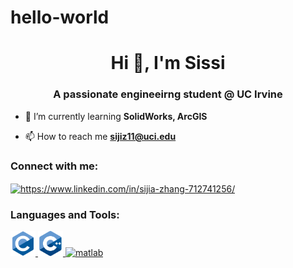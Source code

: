 # hello-world
<h1 align="center">Hi 👋, I'm Sissi</h1>
<h3 align="center">A passionate engineeirng student @ UC Irvine</h3>

- 🌱 I’m currently learning **SolidWorks, ArcGIS**

- 📫 How to reach me **sijiz11@uci.edu**

<h3 align="left">Connect with me:</h3>
<p align="left">
<a href="https://linkedin.com/in/https://www.linkedin.com/in/sijia-zhang-712741256/" target="blank"><img align="center" src="https://raw.githubusercontent.com/rahuldkjain/github-profile-readme-generator/master/src/images/icons/Social/linked-in-alt.svg" alt="https://www.linkedin.com/in/sijia-zhang-712741256/" height="30" width="40" /></a>
</p>

<h3 align="left">Languages and Tools:</h3>
<p align="left"> <a href="https://www.cprogramming.com/" target="_blank" rel="noreferrer"> <img src="https://raw.githubusercontent.com/devicons/devicon/master/icons/c/c-original.svg" alt="c" width="40" height="40"/> </a> <a href="https://www.w3schools.com/cpp/" target="_blank" rel="noreferrer"> <img src="https://raw.githubusercontent.com/devicons/devicon/master/icons/cplusplus/cplusplus-original.svg" alt="cplusplus" width="40" height="40"/> </a> <a href="https://www.mathworks.com/" target="_blank" rel="noreferrer"> <img src="https://upload.wikimedia.org/wikipedia/commons/2/21/Matlab_Logo.png" alt="matlab" width="40" height="40"/> </a> </p>
